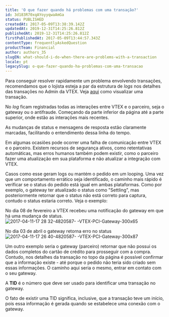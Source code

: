 ```yaml
---
title: 'O que fazer quando há problemas com uma transação?'
id: 3d183R70xqAYoyyqwaAmGa
status: PUBLISHED
createdAt: 2017-05-09T13:38:39.142Z
updatedAt: 2019-12-31T14:25:26.812Z
publishedAt: 2019-12-31T14:25:26.812Z
firstPublishedAt: 2017-05-09T13:44:57.343Z
contentType: frequentlyAskedQuestion
productTeam: Financial
author: authors_35
slugEN: what-should-i-do-when-there-are-problems-with-a-transaction
locale: pt
legacySlug: o-que-fazer-quando-ha-problemas-com-uma-transacao
---
```


Para conseguir resolver rapidamente um problema envolvendo transações, recomendamos que o lojista esteja a par da estrutura de *logs* nos detalhes das transações no Admin da VTEX. Veja [aqui](/pt/tutorial/como-visualizar-detalhes-do-pedido/) como visualizar uma transação.

No *log* ficam registradas todas as interações entre VTEX e o parceiro, seja o gateway ou o antifraude. Começando da parte inferior da página até a parte superior, onde estão as interações mais recentes.

As mudanças de status e mensagens de resposta estão claramente marcadas, facilitando o entendimento dessa linha do tempo.

Em algumas ocasiões pode ocorrer uma falha de comunicação entre VTEX e o parceiro. Existem recursos de segurança ativos, como retentativas automáticas, mas erros humanos também podem existir, como o parceiro fazer uma atualização em sua plataforma e não atualizar a integração com VTEX.

Casos como esse geram logs ou mantém o pedido em um looping. Uma vez que um comportamento errático seja identificado, o caminho mais rápido é verificar se o status do pedido está igual em ambas plataformas. Como por exemplo, o gateway ter atualizado o status como "Settling", mas posteriormente retornar que o status não está correto para captura, contudo o status estaria correto. Veja o exemplo:

No dia 08 de fevereiro a VTEX recebeu uma notificação do gateway em que há uma mudança de status.
![2017-04-11-17 28 32-4820587- -VTEX-PCI-Gateway-300x65](//images.contentful.com/alneenqid6w5/7us92BzXFYwyQsUqWQa0sM/9c8e7dc490e5497bf8cfa16e0f7874ce/2017-04-11-17_28_32-4820587-_-VTEX-PCI-Gateway-300x65.png) 

No dia 03 de abril o gateway retorna erro no status
![2017-04-11-17 26 40-4820587- -VTEX-PCI-Gateway-300x87](//images.contentful.com/alneenqid6w5/35WTOXDAC4WgS0Ki866SSS/6d7f6ed699ef653d79d709c97320d10c/2017-04-11-17_26_40-4820587-_-VTEX-PCI-Gateway-300x87.png)

Um outro exemplo seria o gateway (parceiro) retornar que não possui os dados completos do cartão de crédito para prosseguir com a compra. Contudo, nos detalhes da transação no topo da página é possível confirmar que a informação existe - até porque o pedido não teria sido criado sem essas informações. O caminho aqui seria o mesmo, entrar em contato com o seu gateway.

A __TID__ é o número que deve ser usado para identificar uma transação no gateway.

O fato de existir uma TID significa, inclusive, que a transação teve um início, pois essa informação é gerada quando se estabelece uma conexão com o gateway.
